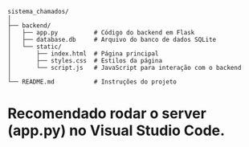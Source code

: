 ```
sistema_chamados/
│
├── backend/
│   ├── app.py          # Código do backend em Flask
│   ├── database.db     # Arquivo do banco de dados SQLite
│   └── static/
│       ├── index.html  # Página principal
│       ├── styles.css  # Estilos da página
│       └── script.js   # JavaScript para interação com o backend
│
└── README.md           # Instruções do projeto
```



# **Recomendado rodar o server (app.py) no Visual Studio Code.**
